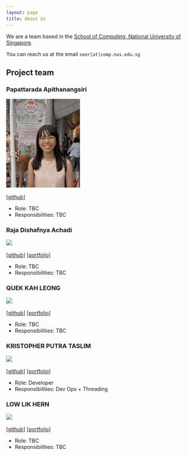 ```yaml
---
layout: page
title: About Us
---
```


We are a team based in the [School of Computing, National University of Singapore](http://www.comp.nus.edu.sg).

You can reach us at the email `seer[at]comp.nus.edu.sg`

## Project team

### Papattarada Apithanangsiri

<img src="images/punpun1643.png" width="200px">

[[github](https://github.com/Punpun1643)]

* Role: TBC
* Responsibilities: TBC

### Raja Dishafnya Achadi

<img src="images/johndoe.png" width="200px">

[[github](http://github.com/johndoe)]
[[portfolio](team/johndoe.md)]

* Role: TBC
* Responsibilities: TBC

### QUEK KAH LEONG

<img src="images/johndoe.png" width="200px">

[[github](http://github.com/johndoe)] [[portfolio](team/johndoe.md)]

* Role: TBC
* Responsibilities: TBC

### KRISTOPHER PUTRA TASLIM

<img src="images/johndoe.png" width="200px">

[[github](http://github.com/johndoe)]
[[portfolio](team/johndoe.md)]

* Role: Developer
* Responsibilities: Dev Ops + Threading

### LOW LIK HERN

<img src="images/johndoe.png" width="200px">

[[github](http://github.com/johndoe)]
[[portfolio](team/johndoe.md)]

* Role: TBC
* Responsibilities: TBC
